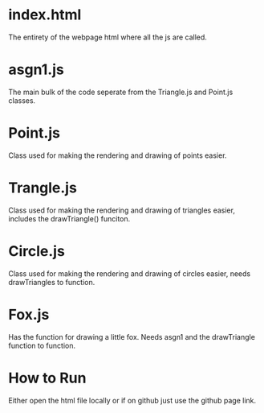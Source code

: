 # index.html
The entirety of the webpage html where all the js are called.

# asgn1.js
The main bulk of the code seperate from the Triangle.js and Point.js classes.

# Point.js
Class used for making the rendering and drawing of points easier.

# Trangle.js
Class used for making the rendering and drawing of triangles easier, includes the drawTriangle() funciton.

# Circle.js
Class used for making the rendering and drawing of circles easier, needs drawTriangles to function.

# Fox.js
Has the function for drawing a little fox. Needs asgn1 and the drawTriangle function to function.

# How to Run
Either open the html file locally or if on github just use the github page link.